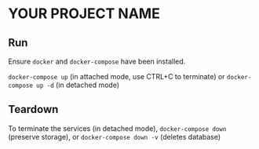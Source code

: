 # YOUR PROJECT NAME

## Run

Ensure `docker` and `docker-compose` have been installed.

`docker-compose up` (in attached mode, use CTRL+C to terminate) or `docker-compose up -d` (in detached mode)

## Teardown

To terminate the services (in detached mode), `docker-compose down` (preserve storage), or `docker-compose down -v` (deletes database)